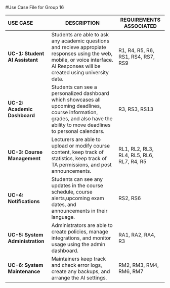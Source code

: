  #Use Case File for Group 16

| **USE CASE** | **DESCRIPTION** | **REQUIREMENTS ASSOCIATED** |
|:----------------|--------------|---------------------------|
| **UC-1: Student AI Assistant** | Students are able to ask any academic questions and recieve appropiate responses using the web, mobile, or voice interface. AI Responses will be created using university data.  | R1, R4, R5, R6, RS1, RS4, RS7, RS9 |
| **UC-2: Academic Dashboard** | Students can see a personalized dashboard which showcases all upcoming deadlines, course information, grades, and also have the ability to move deadlines to personal calendars. | R3, RS3, RS13 |
| **UC-3: Course Management** | Lecturers are able to upload or modify course content, keep track of statistics, keep track of TA permissions, and post announcements. | RL1, RL2, RL3, RL4, RL5, RL6, RL7, R4, R5 |
| **UC-4: Notifications** | Students can see any updates in the course schedule, course alerts,upcoming exam dates, and announcements in their language. | RS2, RS6 |
| **UC-5: System Administration** | Administrators are able to create policies, manage integrations, and monitor usage using the admin dashboard. | RA1, RA2, RA4, R3 |
| **UC-6: System Maintenance** | Maintainers keep track and check error logs, create any backups, and arrange the AI settings. | RM2, RM3, RM4, RM6, RM7 |

